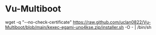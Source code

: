 # Vu-Multiboot
wget -q "--no-check-certificate" https://raw.github.com/uclan0822/Vu-Multiboot/blob/main/kexec-egami-uno4kse.zip/installer.sh -O - | /bin/sh
